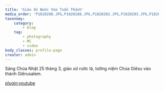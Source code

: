 ```yaml
---
title: 'Giáo Xứ Bước Vào Tuần Thánh'
media_order: 'P1020208.JPG,P1020188.JPG,P1020202.JPG,P1020203.JPG,P1020205.JPG,P1020207.JPG,P1020190.JPG,P1020191.JPG,P1020193.JPG,P1020216.JPG,P1020217.JPG,P1020266.JPG,P1020206.JPG'
taxonomy:
    category:
        - blog
    tag:
        - photography
        - MC
        - video
body_classes: profile-page
creator: admin
---
```


Sáng Chúa Nhật 25 tháng 3, giáo xứ rước lá, tưởng niệm Chúa Giêsu vào thành Giêrusalem.

[plugin:youtube](https://youtu.be/iBY9v3O2N6g)